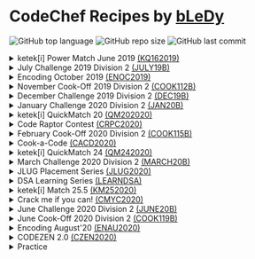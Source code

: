 # CodeChef Recipes by [bLeDy](https://www.codechef.com/users/bledy)

![GitHub top language](https://img.shields.io/github/languages/top/ibledy/codechef-recipes)
![GitHub repo size](https://img.shields.io/github/repo-size/ibledy/codechef-recipes)
![GitHub last commit](https://img.shields.io/github/last-commit/ibledy/codechef-recipes)

<details>
<summary>
    ketek[i] Power Match June 2019 <a href="https://www.codechef.com/KQ162019">(KQ162019)</a>
</summary>

- [Common Words](contests/KQ162019/QM16A/main.py) [![CodeChef green icon](assets/codechef_green.svg "View problem on CodeChef (QM16A)")](https://www.codechef.com/KQ162019/problems/QM16A)

</details>

<details>
<summary>
    July Challenge 2019 Division 2 <a href="https://www.codechef.com/JULY19B">(JULY19B)</a>
</summary>

- [Chef and Mean](contests/JULY19B/CHFM/main.py) [![CodeChef green icon](assets/codechef_green.svg "View problem on CodeChef (CHFM)")](https://www.codechef.com/JULY19B/problems/CHFM)

</details>

<details>
<summary>
    Encoding October 2019 <a href="https://www.codechef.com/ENOC2019">(ENOC2019)</a>
</summary>

- [Debanjan got a Date](contests/ENOC2019/EN123/main.py) [![CodeChef green icon](assets/codechef_green.svg "View problem on CodeChef (EN123)")](https://www.codechef.com/ENOC2019/problems/EN123)

</details>

<details>
<summary>
    November Cook-Off 2019 Division 2 <a href="https://www.codechef.com/COOK112B">(COOK112B)</a>
</summary>

- [Chef Diet](contests/COOK112B/DIET/main.py) [![CodeChef green icon](assets/codechef_green.svg "View problem on CodeChef (DIET)")](https://www.codechef.com/COOK112B/problems/DIET)

</details>

<details>
<summary>
    December Challenge 2019 Division 2 <a href="https://www.codechef.com/DEC19B">(DEC19B)</a>
</summary>

- [That is my Score!](contests/DEC19B/WATSCORE/main.py) [![CodeChef green icon](assets/codechef_green.svg "View problem on CodeChef (WATSCORE)")](https://www.codechef.com/DEC19B/problems/WATSCORE)
- [Plus Multiply](contests/DEC19B/PLMU/main.py) [![CodeChef yellow icon](assets/codechef_yellow.svg "View problem on CodeChef (PLMU)")](https://www.codechef.com/DEC19B/problems/PLMU)
- [Addition](contests/DEC19B/BINADD/main.py) [![CodeChef yellow icon](assets/codechef_yellow.svg "View problem on CodeChef (BINADD)")](https://www.codechef.com/DEC19B/problems/BINADD)

</details>

<details>
<summary>
    January Challenge 2020 Division 2 <a href="https://www.codechef.com/JAN20B">(JAN20B)</a>
</summary>

- [Breaking Bricks](contests/JAN20B/BRKBKS/main.py) [![CodeChef green icon](assets/codechef_green.svg "View problem on CodeChef (BRKBKS)")](https://www.codechef.com/JAN20B/problems/BRKBKS)

</details>

<details>
<summary>
    ketek[i] QuickMatch 20 <a href="https://www.codechef.com/QM202020">(QM202020)</a>
</summary>

- [One or Zero](contests/QM202020/QM20A/main.py) [![CodeChef green icon](assets/codechef_green.svg "View problem on CodeChef (QM20A)")](https://www.codechef.com/QM202020/problems/QM20A)

</details>

<details>
<summary>
    Code Raptor Contest <a href="https://www.codechef.com/CRPC2020">(CRPC2020)</a>
</summary>

- [Spy Number](contests/CRPC2020/SPY05/main.py) [![CodeChef green icon](assets/codechef_green.svg "View problem on CodeChef (SPY05)")](https://www.codechef.com/CRPC2020/problems/SPY05)
- [Duplicates Removal](contests/CRPC2020/REMDUP01/main.py) [![CodeChef green icon](assets/codechef_green.svg "View problem on CodeChef (REMDUP01)")](https://www.codechef.com/CRPC2020/problems/REMDUP01)
- [Word Pattern](contests/CRPC2020/WOPAT04/main.py) [![CodeChef green icon](assets/codechef_green.svg "View problem on CodeChef (WOPAT04)")](https://www.codechef.com/CRPC2020/problems/WOPAT04)
- [Number Pattern](contests/CRPC2020/NUMPAT02/main.py) [![CodeChef green icon](assets/codechef_green.svg "View problem on CodeChef (NUMPAT02)")](https://www.codechef.com/CRPC2020/problems/NUMPAT02)

</details>

<details>
<summary>
    February Cook-Off 2020 Division 2 <a href="https://www.codechef.com/COOK115B">(COOK115B)</a>
</summary>

- [Tax Slabs](contests/COOK115B/SLAB/main.py) [![CodeChef green icon](assets/codechef_green.svg "View problem on CodeChef (SLAB)")](https://www.codechef.com/COOK115B/problems/SLAB)

</details>

<details>
<summary>
    Cook-a-Code <a href="https://www.codechef.com/CACD2020">(CACD2020)</a>
</summary>

- [Pushkar Pair](contests/CACD2020/PPPR/main.py) [![CodeChef green icon](assets/codechef_green.svg "View problem on CodeChef (PPPR)")](https://www.codechef.com/CACD2020/problems/PPPR)

</details>

<details>
<summary>
    ketek[i] QuickMatch 24 <a href="https://www.codechef.com/QM242020">(QM242020)</a>
</summary>

- [Minimum Change](contests/QM242020/KQM24A/main.py) [![CodeChef yellow icon](assets/codechef_yellow.svg "View problem on CodeChef (KQM24A)")](https://www.codechef.com/QM242020/problems/KQM24A)

</details>

<details>
<summary>
    March Challenge 2020 Division 2 <a href="https://www.codechef.com/MARCH20B">(MARCH20B)</a>
</summary>

- [Pintu and Fruits](contests/MARCH20B/CHPINTU/main.py) [![CodeChef green icon](assets/codechef_green.svg "View problem on CodeChef (CHPINTU)")](https://www.codechef.com/MARCH20B/problems/CHPINTU)

</details>

<details>
<summary>
    JLUG Placement Series <a href="https://www.codechef.com/JLUG2020">(JLUG2020)</a>
</summary>

- [Break The Bricks](contests/JLUG2020/BRKTBRK/main.py) [![CodeChef green icon](assets/codechef_green.svg "View problem on CodeChef (BRKTBRK)")](https://www.codechef.com/JLUG2020/problems/BRKTBRK)
- [Letter Change](contests/JLUG2020/LTRCHNG/main.py) [![CodeChef green icon](assets/codechef_green.svg "View problem on CodeChef (LTRCHNG)")](https://www.codechef.com/JLUG2020/problems/LTRCHNG)
- [Hex Numbers](contests/JLUG2020/HXTDC/main.py) [![CodeChef green icon](assets/codechef_green.svg "View problem on CodeChef (HXTDC)")](https://www.codechef.com/JLUG2020/problems/HXTDC)

</details>

<details>
<summary>
    DSA Learning Series <a href="https://www.codechef.com/LEARNDSA">(LEARNDSA)</a>
</summary>

1. [Complexity Analysis + Basics Warm Up](https://www.codechef.com/LRNDSA01 "Visit contest on CodeChef (LRNDSA01)")
   - [Life, the Universe, and Everything](contests/LEARNDSA/LRNDSA01/TEST/main.py) [![CodeChef green icon](assets/codechef_green.svg "View problem on CodeChef (TEST)")](https://www.codechef.com/LRNDSA01/problems/TEST)
   - [Reverse The Number](contests/LEARNDSA/LRNDSA01/FLOW007/main.py) [![CodeChef green icon](assets/codechef_green.svg "View problem on CodeChef (FLOW007)")](https://www.codechef.com/LRNDSA01/problems/FLOW007)
   - [Lapindromes](contests/LEARNDSA/LRNDSA01/LAPIN/main.py) [![CodeChef green icon](assets/codechef_green.svg "View problem on CodeChef (LAPIN)")](https://www.codechef.com/LRNDSA01/problems/LAPIN)
   - [Carvans](contests/LEARNDSA/LRNDSA01/CARVANS/main.py) [![CodeChef green icon](assets/codechef_green.svg "View problem on CodeChef (CARVANS)")](https://www.codechef.com/LRNDSA01/problems/CARVANS)

</details>

<details>
<summary>
    ketek[i] Match 25.5 <a href="https://www.codechef.com/KM252020">(KM252020)</a>
</summary>

- [Reverse Binary](contests/KM252020/QM25P5A/main.py) [![CodeChef green icon](assets/codechef_green.svg "View problem on CodeChef (QM25P5A)")](https://www.codechef.com/KM252020/problems/QM25P5A)

</details>

<details>
<summary>
    Crack me if you can! <a href="https://www.codechef.com/CMYC2020">(CMYC2020)</a>
</summary>

- [Voritex and string](contests/CMYC2020/CXORJ/main.py) [![CodeChef green icon](assets/codechef_green.svg "View problem on CodeChef (CXORJ)")](https://www.codechef.com/CMYC2020/problems/CXORJ)

</details>

<details>
<summary>
    June Challenge 2020 Division 2 <a href="https://www.codechef.com/JUNE20B">(JUNE20B)</a>
</summary>

- [Chef and Price Control](contests/JUNE20B/PRICECON/main.py) [![CodeChef green icon](assets/codechef_green.svg "View problem on CodeChef (PRICECON)")](https://www.codechef.com/JUNE20B/problems/PRICECON)

</details>

<details>
<summary>
    June Cook-Off 2020 Division 2 <a href="https://www.codechef.com/COOK119B">(COOK119B)</a>
</summary>

- [Cache Hits](contests/COOK119B/CACHEHIT/main.py) [![CodeChef green icon](assets/codechef_green.svg "View problem on CodeChef (CACHEHIT)")](https://www.codechef.com/COOK119B/problems/CACHEHIT)

</details>

<details>
<summary>
    Encoding August'20 <a href="https://www.codechef.com/ENAU2020">(ENAU2020)</a>
</summary>

- [Angry Delta](contests/ENAU2020/ECAUG202/main.py) [![CodeChef green icon](assets/codechef_green.svg "View problem on CodeChef (ECAUG202)")](https://www.codechef.com/ENAU2020/problems/ECAUG202)

</details>

<details>
<summary>
    CODEZEN 2.0 <a href="https://www.codechef.com/CZEN2020">(CZEN2020)</a>
</summary>

- [Zenny and Simple Sum](contests/CZEN2020/SIPM/main.py) [![CodeChef green icon](assets/codechef_green.svg "View problem on CodeChef (SIPM)")](https://www.codechef.com/CZEN2020/problems/SIPM)
- [Sports Championship](contests/CZEN2020/ZRACE/main.py) [![CodeChef green icon](assets/codechef_green.svg "View problem on CodeChef (ZRACE)")](https://www.codechef.com/CZEN2020/problems/ZRACE)
- [Alien New Challenge](contests/CZEN2020/ALCHH/main.py) [![CodeChef green icon](assets/codechef_green.svg "View problem on CodeChef (ALCHH)")](https://www.codechef.com/CZEN2020/problems/ALCHH)

</details>

<details>
<summary>Practice</summary>

- [Beginner](https://www.codechef.com/problems/school/ "View these problems on CodeChef")
  - [UEFA Champions League](practice/easy/UCL/main.py) [![CodeChef green icon](assets/codechef_green.svg "View problem on CodeChef (UCL)")](https://www.codechef.com/problems/UCL)
  - [BST Operations](practice/easy/BSTOPS/main.py) [![CodeChef green icon](assets/codechef_green.svg "View problem on CodeChef (BSTOPS)")](https://www.codechef.com/problems/BSTOPS)
  - [When to Take Medicine](practice/easy/MEDIC/main.py) [![CodeChef green icon](assets/codechef_green.svg "View problem on CodeChef (MEDIC)")](https://www.codechef.com/problems/MEDIC)
  - [Enormous Input Test](practice/easy/INTEST/main.py) [![CodeChef green icon](assets/codechef_green.svg "View problem on CodeChef (INTEST)")](https://www.codechef.com/problems/INTEST)

</details>

